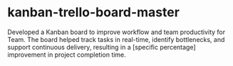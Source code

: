 # kanban-trello-board-master
Developed a Kanban board to improve workflow and team productivity for Team. The board helped track tasks in real-time, identify bottlenecks, and support continuous delivery, resulting in a [specific percentage] improvement in project completion time.
